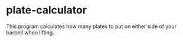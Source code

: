 # plate-calculator
This program calculates how many plates to put on either side of your barbell when lifting.
